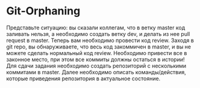 # Git-Orphaning
Представьте ситуацию: вы сказали коллегам, что в ветку master код заливать нельзя, а необходимо создать ветку dev, и делать из нее pull request в master.  Теперь вам необходимо провести код review. Заходя в git repo, вы обнаруживаете, что весь код закоммичен в master, и вы не можете сделать нормальный код review.  Необходимо привести все в законное место, при этом все коммиты должны остаться в истории!  Для сдачи задания необходимо создать репозиторий с несколькими коммитами в master. Далее необходимо описать команды/действия, которые приведения репозитория в актуальное состояние.
